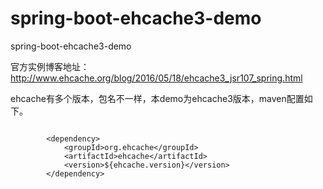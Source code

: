 # spring-boot-ehcache3-demo
spring-boot-ehcache3-demo

官方实例博客地址：http://www.ehcache.org/blog/2016/05/18/ehcache3_jsr107_spring.html


ehcache有多个版本，包名不一样，本demo为ehcache3版本，maven配置如下。
```$xslt

        <dependency>
            <groupId>org.ehcache</groupId>
            <artifactId>ehcache</artifactId>
            <version>${ehcache.version}</version>
        </dependency>
```